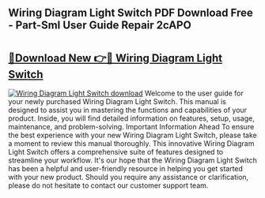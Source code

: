 ## Wiring Diagram Light Switch PDF Download Free - Part-SmI User Guide Repair 2cAPO

# <h2><a href="http://dfunamj.blite.top/?on=Wiring+Diagram+Light+Switch">🔗Download New 👉🔴 Wiring Diagram Light Switch</a></h2>

[![Wiring Diagram Light Switch download](https://i.imgur.com/lujVjoI.png)](http://dfunamj.blite.top/?on=Wiring+Diagram+Light+Switch)
Welcome to the user guide for your newly purchased Wiring Diagram Light Switch. This manual is designed to assist you in mastering the functions and capabilities of your product. Inside, you will find detailed information on features, setup, usage, maintenance, and problem-solving. Important Information Ahead To ensure the best experience with your new Wiring Diagram Light Switch, please take a moment to review this manual thoroughly. This innovative Wiring Diagram Light Switch offers a comprehensive suite of features designed to streamline your workflow. It's our hope that the Wiring Diagram Light Switch has been a helpful and user-friendly resource in helping you get started with your new product. Should you require any assistance or clarification, please do not hesitate to contact our customer support team.
